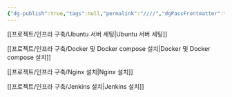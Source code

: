 ```yaml
---
{"dg-publish":true,"tags":null,"permalink":"////","dgPassFrontmatter":true}
---
```



[[프로젝트/인프라 구축/Ubuntu 서버 세팅\|Ubuntu 서버 세팅]]

[[프로젝트/인프라 구축/Docker 및 Docker compose 설치\|Docker 및 Docker compose 설치]]

[[프로젝트/인프라 구축/Nginx 설치\|Nginx 설치]]

[[프로젝트/인프라 구축/Jenkins 설치\|Jenkins 설치]]
